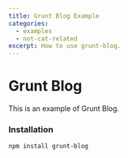 ```yaml
---
title: Grunt Blog Example
categories:
  - examples
  - not-cat-related
excerpt: How to use grunt-blog.
---
```


# Grunt Blog

This is an example of Grunt Blog.

### Installation

```
npm install grunt-blog
```